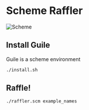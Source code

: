 Scheme Raffler
======================

![Scheme](http://replygif.net/i/275)

Install Guile
----------------------

Guile is a scheme environment

```sh
./install.sh
```


Raffle!
----------------------

```sh
./raffler.scm example_names
```

